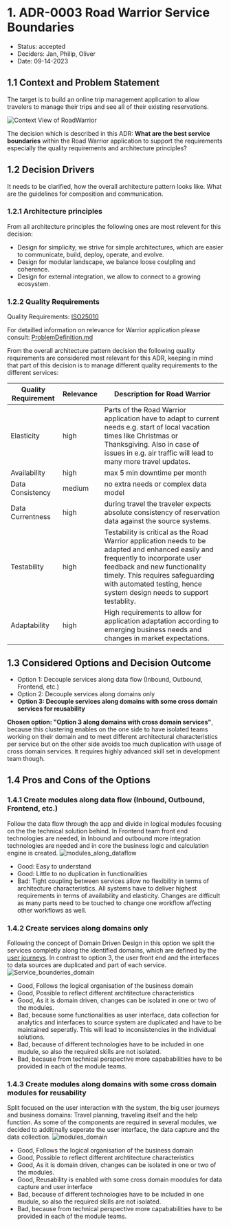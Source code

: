 # 1. ADR-0003 Road Warrior Service Boundaries 
<!-- Architecture Decision Record for relevant/important architecture or design decisions with product, cross product or platforms. The general purpose is to make the problem statement, conflicting requirements and analyzed solutions explicit. Use for important decisions and focus on essential information and diagramming. -->

* Status: accepted <!-- mandatory -->
* Deciders: Jan, Philip, Oliver <!-- mandatory -->
* Date: 09-14-2023 <!-- mandatory -->

## 1.1 Context and Problem Statement

The target is to build an online trip management application to allow travelers to manage their trips and see all of their existing reservations.

![Context View of RoadWarrior](/01%20ProblemDefintion/SystemContextView.png)

The decision which is described in this ADR: **What are the best service boundaries** within the Road Warrior application to support the requirements especially the quality requirements and architecture principles?

## 1.2 Decision Drivers

It needs to be clarified, how the overall architecture pattern looks like. What are the guidelines for composition and communication.

### 1.2.1 Architecture principles
From all architecture principles the following ones are most relevent for this decision:
* Design for simplicity, we strive for simple architectures, which are easier to communicate, build, deploy, operate, and evolve.
* Design for modular landscape, we balance loose coulpling and coherence.
* Design for external integration, we allow to connect to a growing ecosystem.


### 1.2.2 Quality Requirements
Quality Requirements: [ISO25010](https://iso25000.com/index.php/en/iso-25000-standards/iso-25010)

For detailled information on relevance for Warrior application please consult: [ProblemDefinition.md](/01%20ProblemDefintion/ProblemDefinition.md)

From the overall architecture pattern decision the following quality requirements are considered most relevant for this ADR, keeping in mind that part of this decision is to manage different quality requirements to the different services:


| Quality Requirement | Relevance | Description for Road Warrior |
| --- | --- | --- |
| Elasticity | high | Parts of the Road Warrior application have to adapt to current needs e.g. start of local vacation times like Christmas or Thanksgiving. Also in case of issues in e.g. air traffic will lead to many more travel updates. |
| Availability | high | max 5 min downtime per month|
| Data Consistency | medium | no extra needs or complex data model |
| Data Currentness | high | during travel the traveler expects absolute consistency of reservation data against the source systems. |
| Testability | high | Testability is critical as the Road Warrior application needs to be adapted and enhanced easily and frequently to incorporate user feedback and new functionality timely. This requires safeguarding with automated testing, hence system design needs to support testablity. |
| Adaptability | high | High requirements to allow for application adaptation according to emerging business needs and changes in market expectations.|

## 1.3 Considered Options and Decision Outcome

* Option 1: Decouple services along data flow (Inbound, Outbound, Frontend, etc.) 
* Option 2: Decouple services along domains only
* **Option 3: Decouple services along domains with some cross domain services for reusability**

**Chosen option: "Option 3 along domains with cross domain services"**, because this clustering enables on the one side to have isolated teams working on their domain and to meet different architectural characteristics per service but on the other side avoids too much duplication with usage of cross domain services. It requires highly advanced skill set in development team though.

## 1.4 Pros and Cons of the Options <!-- optional -->


### 1.4.1 Create modules along data flow (Inbound, Outbound, Frontend, etc.)

Follow the data flow through the app and divide in logical modules focusing on the the technical solution behind. In Frontend team front end technologies are needed, in Inbound and outbound more integration technologies are needed and in core the business logic and calculation engine is created.
![modules_along_dataflow](DataFlowModules.png)
* Good: Easy to understand
* Good: Little to no duplication in functionalities
* Bad: Tight coupling between services allow no flexibility in terms of architecture characteristics. All systems have to deliver highest requirements in terms of availability and elasticity. Changes are difficult as many parts need to be touched to change one workflow affecting other workflows as well.

### 1.4.2 Create services along domains only

Following the concept of Domain Driven Design in this option we split the services completly along the identified domains, which are defined by the [user journeys](/01%20ProblemDefintion/ProblemDefinition.md#user-journeys). In contrast to option 3, the user front end and the interfaces to data sources are duplicated and part of each service.
![Service_bounderies_domain](Service_bounderies_domain.png)
* Good, Follows the logical organisation of the business domain
* Good, Possible to reflect different archtitecture characteristics
* Good, As it is domain driven, changes can be isolated in one or two of the modules.
* Bad, because some functionalities as user interface, data collection for analytics and interfaces to source system are duplicated and have to be maintained seperatly. This will lead to inconsistencies in the individual solutions.
* Bad, because of different technologies have to be included in one mudule, so also the required skills are not isolated. 
* Bad, because from technical perspective more capababilities have to be provided in each of the module teams.

### 1.4.3 Create modules along domains with some cross domain modules for reusability

Split focused on the user interaction with the system, the big user journeys and business domains: Travel planning, traveling itself and the help function. As some of the components are required in several modules, we decided to additinally seperate the user interface, the data capture and the data collection.
![modules_domain](modules_domain.png)
* Good, Follows the logical organisation of the business domain
* Good, Possible to reflect different archtitecture characteristics
* Good, As it is domain driven, changes can be isolated in one or two of the modules.
* Good, Reusability is enabled with some cross domain moodules for data capture and user interface
* Bad, because of different technologies have to be included in one mudule, so also the required skills are not isolated. 
* Bad, because from technical perspective more capababilities have to be provided in each of the module teams.
